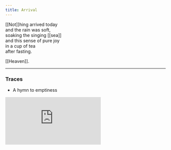 ```yaml
---
title: Arrival
---
```


[[Not]]hing arrived today  
and the rain was soft,  
soaking the singing [[sea]]  
and this sense of pure joy  
in a cup of tea   
after fasting.  
  
[[Heaven]].  

---

### Traces

* A hymn to emptiness

<iframe class="video" src="https://www.youtube-nocookie.com/embed/zt37Yb2hN5E" frameborder="0" allow="accelerometer; autoplay; encrypted-media; gyroscope; picture-in-picture" allowfullscreen></iframe>



